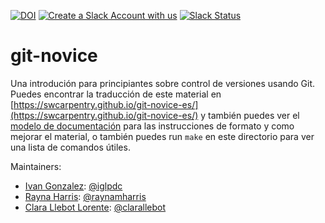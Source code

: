 [![DOI](https://zenodo.org/badge/122202135.svg)](https://zenodo.org/badge/latestdoi/122202135)
[![Create a Slack Account with us](https://img.shields.io/badge/Create_Slack_Account-The_Carpentries-071159.svg)](https://slack-invite.carpentries.org/)
[![Slack Status](https://img.shields.io/badge/Slack_Channel-swc--git--es-E01563.svg)](https://carpentries.slack.com/messages/C9X42NTQC)

# git-novice

Una introdución para principiantes sobre control de versiones usando Git.
Puedes encontrar la traducción de este material en [https://swcarpentry.github.io/git-novice-es/](https://swcarpentry.github.io/git-novice-es/)
y también puedes ver el [modelo de documentación][lesson-example]
para las instrucciones de formato y como mejorar el material,
o también puedes run `make` en este directorio para ver una lista de comandos útiles.

Maintainers:

- [Ivan Gonzalez][gonzalez_ivan]: [@iglpdc](https://github.com/iglpdc)
- [Rayna Harris][harris_rayna]: [@raynamharris](https://github.com/raynamharris)
- [Clara Llebot Lorente][llebot_clara]: [@clarallebot](https://github.com/clarallebot)

[lesson-example]: https://carpentries.github.io/lesson-example
[gonzalez_ivan]: https://software-carpentry.org/team/#gonzalez_ivan
[harris_rayna]: https://software-carpentry.org/team/#harris_rayna
[llebot_clara]: https://software-carpentry.org/team/#llebot_clara



